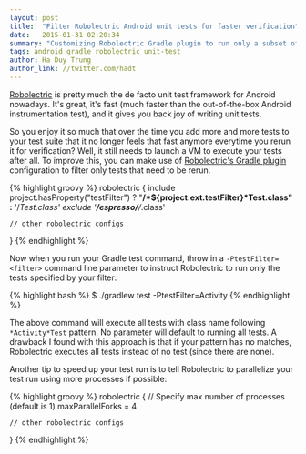 ```yaml
---
layout: post
title:  "Filter Robolectric Android unit tests for faster verification"
date:   2015-01-31 02:20:34
summary: "Customizing Robolectric Gradle plugin to run only a subset of unit tests"
tags: android gradle robolectric unit-test
author: Ha Duy Trung
author_link: //twitter.com/hadt
---
```


[Robolectric](https://github.com/robolectric/robolectric) is pretty much the de facto unit test framework for Android nowadays. It's great, it's fast (much faster than the out-of-the-box Android instrumentation test), and it gives you back joy of writing unit tests.

So you enjoy it so much that over the time you add more and more tests to your test suite that it no longer feels that fast anymore everytime you rerun it for verification? Well, it still needs to launch a VM to execute your tests after all. To improve this, you can make use of [Robolectric's Gradle plugin](https://github.com/robolectric/robolectric-gradle-plugin#configuration-using-dsl) configuration to filter only tests that need to be rerun.

{% highlight groovy %}
robolectric {
    include project.hasProperty("testFilter") ? "**/*${project.ext.testFilter}*Test.class" : '**/*Test.class'
    exclude '**/espresso/**/*.class'

    // other robolectric configs
}
{% endhighlight %}

Now when you run your Gradle test command, throw in a `-PtestFilter=<filter>` command line parameter to instruct Robolectric to run only the tests specified by your filter:

{% highlight bash %}
$ ./gradlew test -PtestFilter=Activity
{% endhighlight %}

The above command will execute all tests with class name following `*Activity*Test` pattern. No parameter will default to running all tests. A drawback I found with this approach is that if your pattern has no matches, Robolectric executes all tests instead of no test (since there are none).

Another tip to speed up your test run is to tell Robolectric to parallelize your test run using more processes if possible:

{% highlight groovy %}
robolectric {
    // Specify max number of processes (default is 1)
    maxParallelForks = 4

    // other robolectric configs
}
{% endhighlight %}
